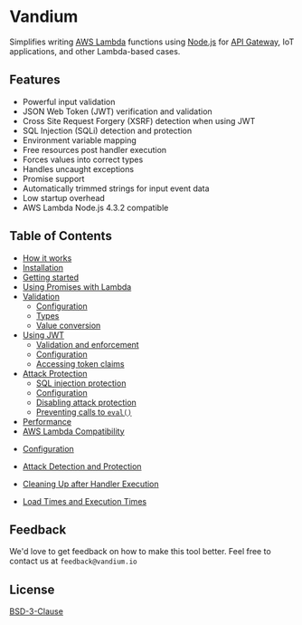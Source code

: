 # Vandium

Simplifies writing [AWS Lambda](https://aws.amazon.com/lambda/details) functions using [Node.js](https://nodejs.org) for [API Gateway](https://aws.amazon.com/api-gateway), IoT applications, and other Lambda-based cases.

## Features
* Powerful input validation
* JSON Web Token (JWT) verification and validation
* Cross Site Request Forgery (XSRF) detection when using JWT
* SQL Injection (SQLi) detection and protection
* Environment variable mapping
* Free resources post handler execution
* Forces values into correct types
* Handles uncaught exceptions
* Promise support
* Automatically trimmed strings for input event data
* Low startup overhead
* AWS Lambda Node.js 4.3.2 compatible


## Table of Contents
- [How it works](how-it-works.md)
- [Installation](installation.md)
- [Getting started](getting-started.md)
- [Using Promises with Lambda](promises.md)
- [Validation](validation)
    - [Configuration](validation/configuration.md)
    - [Types](validation/types)
    - [Value conversion](validation/value-conversion.md)
- [Using JWT](using-jwt)
    - [Validation and enforcement](using-jwt/validation-and-enforcement.md)
    - [Configuration](using-jwt/configuration)
    - [Accessing token claims](using-jwt/accessing-token-claims.md)
- [Attack Protection](protection)
    - [SQL injection protection](protection/sql-injection-protection)
    - [Configuration](protection/configuration.md)
    - [Disabling attack protection](protection/disable-attack-protection)
    - [Preventing calls to `eval()`](protection/eval-prevention.md)
- [Performance](performance.md)
- [AWS Lambda Compatibility](compatability.md)



* [Configuration](configuration.md)


* [Attack Detection and Protection](protection.md)

* [Cleaning Up after Handler Execution](cleanup.md)

* [Load Times and Execution Times](performance.md)



## Feedback

We'd love to get feedback on how to make this tool better. Feel free to contact us at `feedback@vandium.io`


## License

[BSD-3-Clause](https://en.wikipedia.org/wiki/BSD_licenses)
